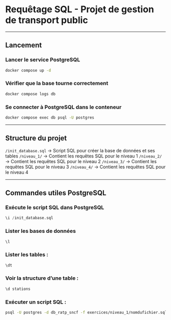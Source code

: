 # Requêtage SQL - Projet de gestion de transport public

---
## Lancement
### Lancer le service PostgreSQL
```sh
docker compose up -d
```

### Vérifier que la base tourne correctement
```sh
docker compose logs db
```

### Se connecter à PostgreSQL dans le conteneur
```sh
docker compose exec db psql -U postgres
```

---
## Structure du projet
`/init_database.sql` → Script SQL pour créer la base de données et ses tables
`/niveau_1/` → Contient les requêtes SQL pour le niveau 1
`/niveau_2/` → Contient les requêtes SQL pour le niveau 2
`/niveau_3/` → Contient les requêtes SQL pour le niveau 3
`/niveau_4/` → Contient les requêtes SQL pour le niveau 4

---
## Commandes utiles PostgreSQL
### Exécute le script SQL dans PostgreSQL
```sql
\i /init_database.sql
```

### Lister les bases de données
```sql
\l
```

### Lister les tables :
```sql
\dt
```

### Voir la structure d’une table :
```sql
\d stations
```

### Exécuter un script SQL :
```sh
psql -U postgres -d db_ratp_sncf -f exercices/niveau_1/nomdufichier.sql
```

